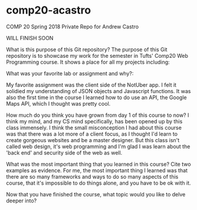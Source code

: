 # comp20-acastro
COMP 20 Spring 2018 Private Repo for Andrew Castro

WILL FINISH SOON

What is this purpose of this Git repository?
The purpose of this Git repository is to showcase my work for the semester
in Tufts' Comp20 Web Programming course. It shows a place for all my projects including:


What was your favorite lab or assignment and why?: 

My favorite assignment was the client side of the NotUber app. I felt it solidied
my understanding of JSON objects and Javascript functions. It was also the first 
time in the course I learned how to do use an API, the Google Maps API, which
I thought was pretty cool. 

How much do you think you have grown from day 1 of this course to now?
I think my mind, and my CS mind specifically, has been opened up by this class immensely. 
I think the small misconception I had about this course was that there was a lot more
of a client focus, as I thought I'd learn to create gorgeous websites and be a master
designer. But this class isn't called web design, it's web programming and I'm glad I was
learn about the 'back end' and security side of the web as well. 

What was the most important thing that you learned in this course? Cite two examples as evidence.
For me, the most important thing I learned was that there are so many frameworks and ways 
to do so many aspects of this course, that it's impossible to do things alone, and you have to be 
ok with it. 

Now that you have finished the course, what topic would you like to delve deeper into?
